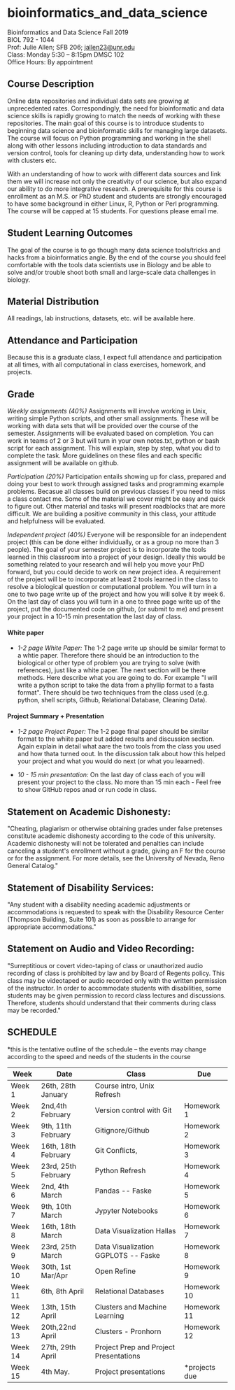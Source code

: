 # bioinformatics_and_data_science


Bioinformatics and Data Science Fall 2019    
BIOL 792 - 1044   
Prof: Julie Allen; SFB 206; jallen23@unr.edu   
Class: Monday 5:30 – 8:15pm DMSC 102   
Office Hours: By appointment    


## Course Description
Online data repositories and individual data sets are growing at unprecedented rates. Correspondingly, the need for bioinformatic and data science skills is rapidly growing to match the needs of working with these repositories. The main goal of this course is to introduce students to beginning data science and bioinformatic skills for managing large datasets. The course will focus on Python programming and working in the shell along with other lessons including introduction to data standards and version control, tools for cleaning up dirty data, understanding how to work with clusters etc. 

With an understanding of how to work with different data sources and link them we will increase not only the creativity of our science, but also expand our ability to do more integrative research. A prerequisite for this course is enrollment as an M.S. or PhD student and students are strongly encouraged to have some background in either Linux, R, Python or Perl programming. The course will be capped at 15 students.  For questions please email me. 

## Student Learning Outcomes
The goal of the course is to go though many data science tools/tricks and hacks from a bioinformatics angle.  By the end of the course you should feel comfortable with the tools data scientists use in Biology and be able to solve and/or trouble shoot both small and large-scale data challenges in biology. 

## Material Distribution
All readings, lab instructions, datasets, etc. will be available here. 

## Attendance and Participation
Because this is a graduate class, I expect full attendance and participation at all times, with all computational in class exercises, homework, and projects.

## Grade
_Weekly assignments (40%)_ Assignments will involve working in Unix, writing simple Python scripts, and other small assignments. These will be working with data sets that will be provided over the course of the semester. Assignments will be evaluated based on completion. You can work in teams of 2 or 3 but will turn in your own notes.txt, python or bash script for each assignment. This will explain, step by step, what you did to complete the task. More guidelines on these files and each specific assignment will be available on github. 

_Participation (20%)_ Participation entails showing up for class, prepared and doing your best to work through assigned tasks and programming example problems. Becasue all classes build on previous classes if you need to miss a class contact me.  Some of the material we cover might be easy and quick to figure out. Other material and tasks will present roadblocks that are more difficult. We are building a positive community in this class, your attitude and helpfulness will be evaluated. 

_Independent project (40%)_ Everyone will be responsible for an independent project (this can be done either individually, or as a group no more than 3 people). The goal of your semester project is to incorporate the tools learned in this classroom into a project of your design. Ideally this would be something related to your research and will help you move your PhD forward, but you could decide to work on new project idea. A requirement of the project will be to incorporate at least 2 tools learned in the class to resolve a biological question or computational problem. You will turn in a one to two page write up of the project and how you will solve it by week 6. On the last day of class you will turn in a one to three page write up of the project, put the documented code on github, (or submit to me) and present your project in a 10-15 min presentation the last day of class. 


#### White paper
- _1-2 page White Paper:_  The 1-2 page write up should be similar format to a whtie paper. Therefore there should be an introduction to the biological or other type of problem you are trying to solve (with references), just like a white paper. The next section will be there methods. Here describe what you are going to do. For example "I will write a python script to take the data from a phyllip format to a fasta format". There should be two techniques from the class used (e.g. python, shell scripts, Github, Relational Database, Cleaning Data).

#### Project Summary + Presentation
  - _1-2 page Project Paper:_  The 1-2 page final paper should be similar format to the whiite paper but added results and discussion section. Again explain in detail what aare the two tools from the class you used and how thata turned oout. In the diiscussion talk about how this helped your project and what you would do next (or what you leaarned). 
  
  - _10 - 15 min presentation:_  On the last day of class each of you will present your project to the class. No more than 15 min each - Feel free to show GitHub repos anad or run code in class. 

## Statement on Academic Dishonesty:
"Cheating, plagiarism or otherwise obtaining grades under false pretenses constitute academic dishonesty according to the code of this university. Academic dishonesty will not be tolerated and penalties can include canceling a student's enrollment without a grade, giving an F for the course or for the assignment. For more details, see the University of Nevada, Reno General Catalog."

## Statement of Disability Services:
"Any student with a disability needing academic adjustments or accommodations is requested to speak with the Disability Resource Center (Thompson Building, Suite 101) as soon as possible to arrange for appropriate accommodations."

## Statement on Audio and Video Recording:
"Surreptitious or covert video-taping of class or unauthorized audio recording of class is prohibited by law and by Board of Regents policy. This class may be videotaped or audio recorded only with the written permission of the instructor. In order to accommodate students with disabilities, some students may be given permission to record class lectures and discussions. Therefore, students should understand that their comments during class may be recorded."

## SCHEDULE
*this is the tentative outline of the schedule – the events may change according to the speed and needs of the students in the course

| Week    |  Date           |  Class                         |  Due          |
| ------- | --------------- | ------------------------------ | ------------- |
| Week 1  |	26th, 28th  January   | Course intro, Unix Refresh               | 
| Week 2  |	2nd,4th   February    | Version control with Git                 | Homework 1
| Week 3  |	9th, 11th February	  |	Gitignore/Github                         | Homework 2 
| Week 4  |	16th, 18th  February	|	Git Conflicts,                           | Homework 3 
| Week 5  |	23rd, 25th  February	|	Python Refresh                           | Homework 4   
| Week 6  |	2nd, 4th  March	      |	Pandas -- Faske                          | Homework 5
| Week 7  |	9th, 10th March		    |	Jypyter Notebooks                        | Homework 6
| Week 8  |	16th, 18th  March	    | Data Visualization  Hallas               | Homework 7 
| Week 9  |	23rd, 25th  March		  |	Data Visualization  GGPLOTS -- Faske     | Homework 8   
| Week 10 |	30th, 1st  Mar/Apr 	  | Open Refine                              | Homework 9 
| Week 11 | 6th, 8th  April       | Relational Databases                     | Homework 10 
| Week 12 | 13th, 15th  April	    |	Clusters and Machine Learning            | Homework 11
| Week 13	| 20th,22nd April     	|	Clusters - Pronhorn                      | Homework 12
| Week 14	| 27th, 29th  April	    | Project Prep and Project Presentations   |
| Week 15	| 4th  May.           	|	Project presentations                    | *projects due



